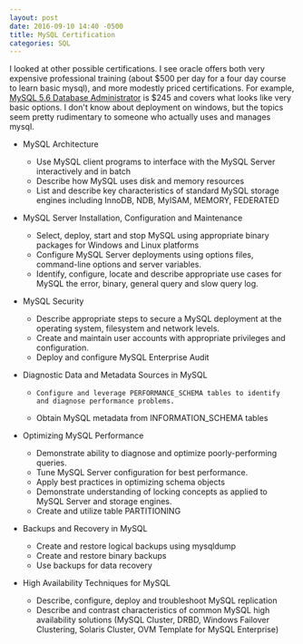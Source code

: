 ```yaml
---
layout: post
date: 2016-09-10 14:40 -0500
title: MySQL Certification
categories: SQL
---
```

I looked at other possible certifications. I see oracle offers both very expensive professional training (about $500 per day for a four day course to learn basic mysql), and more modestly priced certifications. For example, [MySQL 5.6 Database Administrator](https://education.oracle.com/pls/web_prod-plq-dad/db_pages.getpage?page_id=5001&get_params=p_exam_id:1Z0-883) is $245 and covers what looks like very basic options. I don't know about deployment on windows, but the topics seem pretty rudimentary to someone who actually uses and manages mysql.

- MySQL Architecture

  -    Use MySQL client programs to interface with the MySQL Server interactively and in batch
  -    Describe how MySQL uses disk and memory resources
  -    List and describe key characteristics of standard MySQL storage engines including InnoDB, NDB, MyISAM, MEMORY, FEDERATED

- MySQL Server Installation, Configuration and Maintenance

  -    Select, deploy, start and stop MySQL using appropriate binary packages for Windows and Linux platforms
  -    Configure MySQL Server deployments using options files, command-line options and server variables.
  -    Identify, configure, locate and describe appropriate use cases for MySQL the error, binary, general query and slow query log.

- MySQL Security

  -    Describe appropriate steps to secure a MySQL deployment at the operating system, filesystem and network levels.
  -    Create and maintain user accounts with appropriate privileges and configuration.
  -    Deploy and configure MySQL Enterprise Audit

- Diagnostic Data and Metadata Sources in MySQL

  -     Configure and leverage PERFORMANCE_SCHEMA tables to identify and diagnose performance problems.
  -    Obtain MySQL metadata from INFORMATION_SCHEMA tables

- Optimizing MySQL Performance

  -    Demonstrate ability to diagnose and optimize poorly-performing queries.
  -    Tune MySQL Server configuration for best performance.
  -    Apply best practices in optimizing schema objects
  -    Demonstrate understanding of locking concepts as applied to MySQL Server and storage engines.
  -    Create and utilize table PARTITIONING

- Backups and Recovery in MySQL

  -    Create and restore logical backups using mysqldump
  -    Create and restore binary backups
  -    Use backups for data recovery

- High Availability Techniques for MySQL

  -    Describe, configure, deploy and troubleshoot MySQL replication
  -    Describe and contrast characteristics of common MySQL high availability solutions (MySQL Cluster, DRBD, Windows Failover Clustering, Solaris Cluster, OVM Template for MySQL Enterprise)


